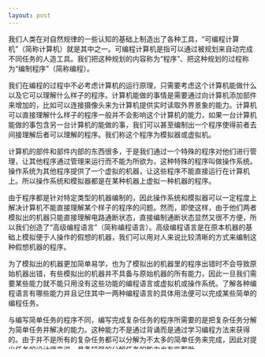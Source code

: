 ```yaml
---
layout: post
---
```


我们人类在对自然规律的一些认知的基础上制造出了各种工具，“可编程计算机”（简称计算机）就是其中之一。可编程计算机是指可以通过被规划来自动完成不同任务的人造工具。我们把这种规划的内容称为“程序”、把这种规划的过程称为“编制程序”（简称编程）。

我们在编程的过程中不必考虑计算机的运行原理，只需要考虑这个计算机能做什么以及它可以理解什么样子的程序。计算机能做的事情是需要通过向计算机添加部件来增加的，比如可以连接摄像头来为计算机提供实时读取外界景象的能力。计算机可以直接理解什么样子的程序一般并不会影响这个计算机的能力，如果一台计算机能做的事包含另一台计算机的能做的事，我们可以甚至编制出一个程序使得前者去间接理解后者可以理解的程序。我们称这个程序为模拟器或虚拟机。

计算机的部件和部件内部的东西很多，于是我们通过一个特殊的程序对他们进行管理，让其他程序通过管理来运行而不能为所欲为，这种特殊的程序叫做操作系统。操作系统为其他程序提供了一个虚拟的机器，让这些程序不能直接运行在计算机上。所以操作系统和模拟器都是在某种机器上虚拟一种机器的程序。

由于程序都是针对特定类型的机器编制的，因此操作系统和模拟器可以一定程度上解决计算机不能直接理解某个样子的程序的问题。然而，即使这样，由于他们两者模拟出的机器只能直接理解电路通断状态，直接编制通断状态显然又很不方便，所以我们创造了“高级编程语言”（简称编程语言）。高级编程语言是在原本机器的基础上模拟便于人操作的假想的机器，我们可以用对人来说比较清晰的方式来编制这种假想机器的程序。

为了模拟出的机器更加简单易学，也为了模拟出的机器里的程序出错时不会导致原始机器出错，有些模拟出的机器并不具备与原始机器的所有能力，因此一旦我们需要某些能力就不能只用没有这些功能的编程语言或虚拟机或操作系统。了解各种编程语言有哪些能力并且记住其中一两种编程语言的具体用法便可以完成某些简单的编程任务。

与编写简单任务的程序不同，编写完成复杂任务的程序所需要的是把复杂任务分解为简单任务并解决的能力。这种能力不是通过背诵而是通过学习编程方法来获得的。由于并不是所有的复杂任务都可以分解为不太多的简单任务来完成，因此对提出任务的设计师来说，具备较强的分解任务的能力也有些帮助。
